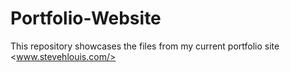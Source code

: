 # Portfolio-Website
This repository showcases the files from my current portfolio site <www.stevehlouis.com/>
